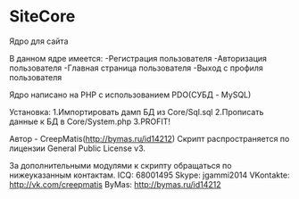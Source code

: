 # SiteCore
Ядро для сайта

В данном ядре имеется: 
-Регистрация пользователя
-Авторизация пользователя
-Главная страница пользователя
-Выход с профиля пользователя

Ядро написано на PHP с использованием PDO(СУБД - MySQL)

Установка:
1.Импортировать дамп БД из Core/Sql.sql
2.Прописать данные к БД в Core/System.php
3.PROFIT!

Автор - CreepMatis(http://bymas.ru/id14212)
Скрипт распространяется по лицензии General Public License v3.

За дополнительными модулями к скрипту обращаться по нижеуказанным контактам.
ICQ: 68001495
Skype: jgammi2014
VKontakte: http://vk.com/creepmatis
ByMas: http://bymas.ru/id14212
